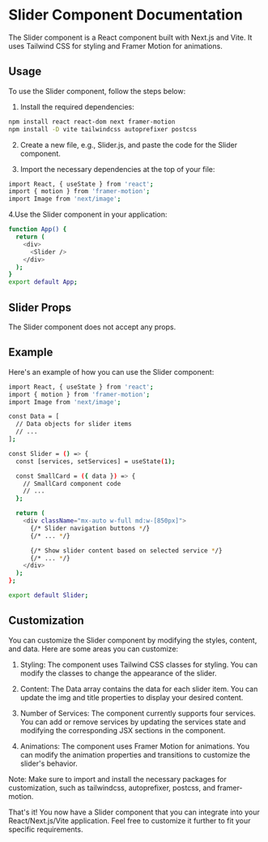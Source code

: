 # Slider Component Documentation
The Slider component is a React component built with Next.js and Vite. It uses Tailwind CSS for styling and Framer Motion for animations.

## Usage
To use the Slider component, follow the steps below:

1. Install the required dependencies:

``` bash
npm install react react-dom next framer-motion
npm install -D vite tailwindcss autoprefixer postcss
```

2. Create a new file, e.g., Slider.js, and paste the code for the Slider component.

3. Import the necessary dependencies at the top of your file:

``` bash
import React, { useState } from 'react';
import { motion } from 'framer-motion';
import Image from 'next/image';
``` 
4.Use the Slider component in your application:

``` bash
function App() {
  return (
    <div>
      <Slider />
    </div>
  );
}
export default App;
``` 

## Slider Props
The Slider component does not accept any props.

## Example
Here's an example of how you can use the Slider component:

``` bash
import React, { useState } from 'react';
import { motion } from 'framer-motion';
import Image from 'next/image';

const Data = [
  // Data objects for slider items
  // ...
];

const Slider = () => {
  const [services, setServices] = useState(1);

  const SmallCard = ({ data }) => {
    // SmallCard component code
    // ...
  };

  return (
    <div className="mx-auto w-full md:w-[850px]">
      {/* Slider navigation buttons */}
      {/* ... */}

      {/* Show slider content based on selected service */}
      {/* ... */}
    </div>
  );
};

export default Slider;

```

## Customization
You can customize the Slider component by modifying the styles, content, and data. Here are some areas you can customize:

1. Styling: The component uses Tailwind CSS classes for styling. You can modify the classes to change the appearance of the slider.

2. Content: The Data array contains the data for each slider item. You can update the img and title properties to display your desired content.

3. Number of Services: The component currently supports four services. You can add or remove services by updating the services state and modifying the corresponding JSX sections in the component.

4. Animations: The component uses Framer Motion for animations. You can modify the animation properties and transitions to customize the slider's behavior.

Note: Make sure to import and install the necessary packages for customization, such as tailwindcss, autoprefixer, postcss, and framer-motion.

That's it! You now have a Slider component that you can integrate into your React/Next.js/Vite application. Feel free to customize it further to fit your specific requirements.